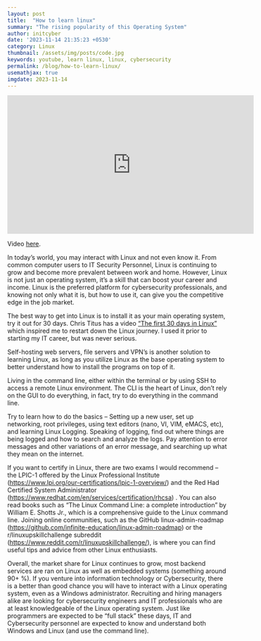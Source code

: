 ```yaml
---
layout: post
title:  "How to learn linux"
summary: "The rising popularity of this Operating System"
author: initcyber
date: '2023-11-14 21:35:23 +0530'
category: Linux
thumbnail: /assets/img/posts/code.jpg
keywords: youtube, learn linux, linux, cybersecurity
permalink: /blog/how-to-learn-linux/
usemathjax: true
imgdate: 2023-11-14
---
```



<center><iframe width="560" height="315" src="https://www.youtube.com/embed/9RHXoe2uSDY?si=wEddK3KQrKEdUj7Q" title="YouTube video player" frameborder="0" allow="accelerometer; autoplay; clipboard-write; encrypted-media; gyroscope; picture-in-picture; web-share" allowfullscreen></iframe></center>

Video [here](https://youtu.be/9RHXoe2uSDY).

In today’s world, you may interact with Linux and not even know it. From common computer users to IT Security Personnel, Linux is continuing to grow and become more prevalent between work and home. However, Linux is not just an operating system, it’s a skill that can boost your career and income. Linux is the preferred platform for cybersecurity professionals, and knowing not only what it is, but how to use it, can give you the competitive edge in the job market.

The best way to get into Linux is to install it as your main operating system, try it out for 30 days. Chris Titus has a video [“The first 30 days in Linux”](https://www.youtube.com/watch?v=wioCLsyUZLA) which inspired me to restart down the Linux journey. I used it prior to starting my IT career, but was never serious.

Self-hosting web servers, file servers and VPN’s is another solution to learning Linux, as long as you utilize Linux as the base operating system to better understand how to install the programs on top of it.

Living in the command line, either within the terminal or by using SSH to access a remote Linux environment. The CLI is the heart of Linux, don’t rely on the GUI to do everything, in fact, try to do everything in the command line.

Try to learn how to do the basics – Setting up a new user, set up networking, root privileges, using text editors (nano, VI, VIM, eMACS, etc), and learning Linux Logging. Speaking of logging, find out where things are being logged and how to search and analyze the logs. Pay attention to error messages and other variations of an error message, and searching up what they mean on the internet.

If you want to certify in Linux, there are two exams I would recommend – the LPIC-1 offered by the Linux Professional Institute (https://www.lpi.org/our-certifications/lpic-1-overview/) and the Red Had Certified System Administrator (https://www.redhat.com/en/services/certification/rhcsa) . You can also read books such as “The Linux Command Line: a complete introduction” by William E. Shotts Jr., which is a comprehensive guide to the Linux command line. Joining online communities, such as the GitHub linux-admin-roadmap (https://github.com/infinite-education/linux-admin-roadmap) or the r/linuxupskillchallenge subreddit (https://www.reddit.com/r/linuxupskillchallenge/), is where you can find useful tips and advice from other Linux enthusiasts.

Overall, the market share for Linux continues to grow, most backend services are ran on Linux as well as embedded systems (something around 90+ %). If you venture into information technology or Cybersecurity, there is a better than good chance you will have to interact with a Linux operating system, even as a Windows administrator. Recruiting and hiring managers alike are looking for cybersecurity engineers and IT professionals who are at least knowledgeable of the Linux operating system. Just like programmers are expected to be “full stack” these days, IT and Cybersecurity personnel are expected to know and understand both Windows and Linux (and use the command line).